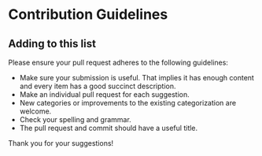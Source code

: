 # Contribution Guidelines

## Adding to this list

Please ensure your pull request adheres to the following guidelines:

- Make sure your submission is useful. That implies it has enough content and every item has a good succinct description.
- Make an individual pull request for each suggestion.
- New categories or improvements to the existing categorization are welcome.
- Check your spelling and grammar.
- The pull request and commit should have a useful title.

Thank you for your suggestions!
